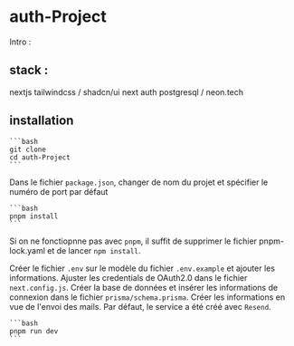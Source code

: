 # auth-Project

Intro :

## stack :

nextjs
tailwindcss / shadcn/ui
next auth
postgresql / neon.tech

## installation

    ```bash
    git clone
    cd auth-Project
    ```

Dans le fichier `package.json`, changer de nom du projet et spécifier le numéro de port par défaut

    ```bash
    pnpm install
    ```

Si on ne fonctiopnne pas avec `pnpm`, il suffit de supprimer le fichier pnpm-lock.yaml et de lancer `npm install`.

Créer le fichier `.env` sur le modèle du fichier `.env.example` et ajouter les informations.
Ajuster les credentials de OAuth2.0 dans le fichier `next.config.js`.
Créer la base de données et insérer les informations de connexion dans le fichier `prisma/schema.prisma`.
Créer les informations en vue de l'envoi des mails. Par défaut, le service a été créé avec `Resend`.

    ```bash
    pnpm run dev
    ```

